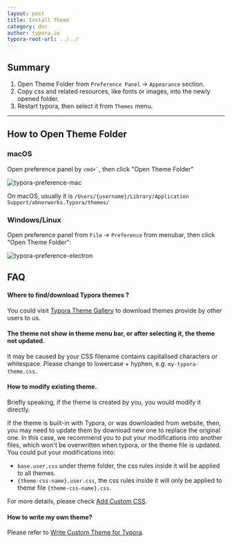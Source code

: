 ```yaml
---
layout: post
title: Install Theme
category: doc
author: typora.io
typora-root-url: ../../
---
```


## Summary

1. Open Theme Folder from `Preference Panel` → `Appearance` section.
2. Copy css and related resources, like fonts or images, into the newly opened folder.
3. Restart typora, then select it from `Themes` menu.

---

## How to Open Theme Folder

### macOS

Open preference panel by <code>cmd+`</code>, then click "Open Theme Folder"

![typora-preference-mac](/media/doc/install-theme/Snip20160921_1.png)

On macOS, usually it is `/Users/{username}/Library/Application Support/abnerworks.Typora/themes/`

### Windows/Linux

Open preference panel from `File` → `Preference` from menubar, then click "Open Theme Folder":

![typora-preference-electron](/media/doc/install-theme/Snip20160921_2.png)

## FAQ

#### Where to find/download Typora themes ?

You could visit [Typora Theme Gallery](http://theme.typora.io) to download themes provide by other users to us.

#### The theme not show in theme menu bar, or after selecting it, the theme not updated.

It may be caused by your CSS filename contains capitalised characters or whitespace. Please change to lowercase + hyphen, e.g. `my-typora-theme.css`.

#### How to modify existing theme.

Briefly speaking, if the theme is created by you, you would modify it directly. 

If the theme is built-in with Typora, or was downloaded from website, then, you may need to update them by download new one to replace the original one. In this case, we recommend you to put your modifications into another files, which won't be overwritten when typora, or the theme file is updated. You could put your modifications into:

- `base.user.css` under theme folder, the css rules inside it will be applied to all themes.
- `{theme-css-name}.user.css`, the css rules inside it will only be applied to theme file `{theme-css-name}.css`.

For more details, please check [Add Custom CSS](http://support.typora.io/Add-Custom-CSS/).

#### How to write my own theme?

Please refer to [Write Custom Theme for Typora](/doc/Write-Custom-Theme/).
